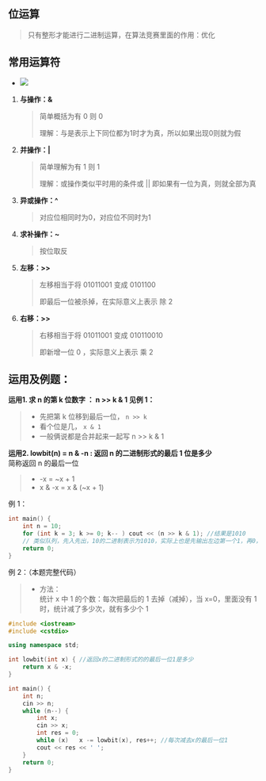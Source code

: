 位运算
-------------------

> 只有整形才能进行二进制运算，在算法竞赛里面的作用：优化

## 常用运算符

- ![](https://gitee.com/constsheng/imgcurl/raw/master/img/20210309082124.png)

1. **与操作：&**

   > 简单概括为有 0 则 0
   >
   > 理解：与是表示上下同位都为1时才为真，所以如果出现0则就为假

2. **并操作：|**

   > 简单理解为有 1 则 1
   >
   > 理解：或操作类似平时用的条件或 || 即如果有一位为真，则就全部为真

3. **异或操作：^**

   > 对应位相同时为0，对应位不同时为1

4. **求补操作：~**

   > 按位取反

5. **左移：>>**

   > 左移相当于将 01011001 变成 0101100 
   >
   > 即最后一位被杀掉，在实际意义上表示 除 2

6. **右移：>>**

   > 右移相当于将 01011001 变成 010110010
   >
   > 即新增一位 0 ，实际意义上表示 乘 2

   

## 运用及例题：

**运用1. 求 n 的第 k 位数字 ： n >> k & 1 见例 1：**

> *   先把第 k 位移到最后一位， `n >> k`
> *   看个位是几， `x & 1`
> *   一般俩说都是合并起来一起写 n >> k & 1

**运用2. lowbit(n) = n & -n : 返回 n 的二进制形式的最后 1 位是多少**  
简称返回 n 的最后一位

> *   -x = ~x + 1
> *   x & -x = x & (~x + 1)

例 1：

```cpp
int main() {
    int n = 10;
    for (int k = 3; k >= 0; k-- ) cout << (n >> k & 1); //结果是1010
    // 类似队列，先入先出，10的二进制表示为1010，实际上也是先输出左边第一个1，再0，再1，再0
    return 0;
}
```

例 2：（本题完整代码）

> *   方法：  
>     统计 x 中 1 的个数：每次把最后的 1 去掉（减掉），当 x=0，里面没有 1 时，统计减了多少次，就有多少个 1

```cpp
#include <iostream>
#include <cstdio>

using namespace std;

int lowbit(int x) { //返回x的二进制形式的的最后一位1是多少
    return x & -x;
}

int main() {
    int n;
    cin >> n;
    while (n--) {
        int x;
        cin >> x;
        int res = 0;
        while (x)   x -= lowbit(x), res++; //每次减去x的最后一位1
        cout << res << ' ';
    }
    return 0;
}
```
